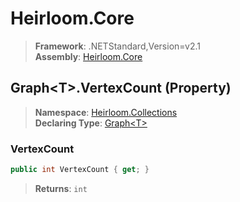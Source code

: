 # Heirloom.Core

> **Framework**: .NETStandard,Version=v2.1  
> **Assembly**: [Heirloom.Core][0]

## Graph\<T>.VertexCount (Property)

> **Namespace**: [Heirloom.Collections][0]  
> **Declaring Type**: [Graph\<T>][1]

### VertexCount

```cs
public int VertexCount { get; }
```

> **Returns**: `int`

[0]: ../../../Heirloom.Core.md
[1]: ../Graph[T].md
